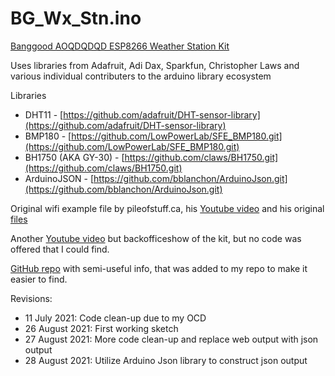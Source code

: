 # BG_Wx_Stn.ino

[Banggood AOQDQDQD ESP8266 Weather Station Kit](https://www.banggood.com/AOQDQDQD-ESP8266-Weather-Station-Kit-with-Temperature-Humidity-Atmosphetic-Pressure-Light-Sensor-0_96-Display-for-Arduino-IDE-IoT-Starter-p-1751604.html) 

Uses libraries from Adafruit, Adi Dax, Sparkfun, Christopher Laws and various individual contributers to the arduino
library ecosystem

Libraries
- DHT11 - [https://github.com/adafruit/DHT-sensor-library](https://github.com/adafruit/DHT-sensor-library)
- BMP180 - [https://github.com/LowPowerLab/SFE_BMP180.git](https://github.com/LowPowerLab/SFE_BMP180.git)
- BH1750 (AKA GY-30) - [https://github.com/claws/BH1750.git](https://github.com/claws/BH1750.git)
- ArduinoJSON - [https://github.com/bblanchon/ArduinoJson.git](https://github.com/bblanchon/ArduinoJson.git)

Original wifi example file by pileofstuff.ca, his [Youtube video](https://www.youtube.com/watch?v=G_dTu2_HSjk) and his original [files](https://pileofstuff.ca/project_files/banggood_weather_station_kit/)

Another [Youtube video](https://www.youtube.com/watch?v=ONFXzi4LSHk) but backofficeshow of the kit, but no code was offered that I could find.

[GitHub repo](https://github.com/GJKJ/WSKS) with semi-useful info, that was added to my repo to make it easier to find.

Revisions:
- 11 July 2021: Code clean-up due to my OCD
- 26 August 2021: First working sketch
- 27 August 2021: More code clean-up and replace web output with json output
- 28 August 2021: Utilize Arduino Json library to construct json output
